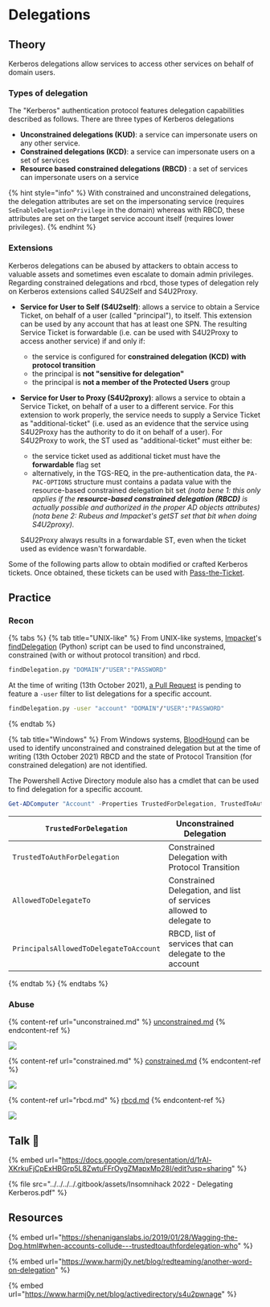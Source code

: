 # Delegations

## Theory

Kerberos delegations allow services to access other services on behalf of domain users.

### Types of delegation

The "Kerberos" authentication protocol features delegation capabilities described as follows. There are three types of Kerberos delegations

* **Unconstrained delegations (KUD)**: a service can impersonate users on any other service.
* **Constrained delegations (KCD)**: a service can impersonate users on a set of services
* **Resource based constrained delegations (RBCD)** : a set of services can impersonate users on a service

{% hint style="info" %}
With constrained and unconstrained delegations, the delegation attributes are set on the impersonating service (requires `SeEnableDelegationPrivilege` in the domain) whereas with RBCD, these attributes are set on the target service account itself (requires lower privileges).
{% endhint %}

### Extensions

Kerberos delegations can be abused by attackers to obtain access to valuable assets and sometimes even escalate to domain admin privileges. Regarding constrained delegations and rbcd, those types of delegation rely on Kerberos extensions called S4U2Self and S4U2Proxy.

* **Service for User to Self (S4U2self)**: allows a service to obtain a Service Ticket, on behalf of a user (called "principal"), to itself. This extension can be used by any account that has at least one SPN. The resulting Service Ticket is forwardable (i.e. can be used with S4U2Proxy to access another service) if and only if:
  * the service is configured for **constrained delegation (KCD)** **with protocol transition**
  * the principal is **not "sensitive for delegation"**
  * the principal is **not a member of the Protected Users** group
*   **Service for User to Proxy (S4U2proxy)**: allows a service to obtain a Service Ticket, on behalf of a user to a different service. For this extension to work properly, the service needs to supply a Service Ticket as "additional-ticket" (i.e. used as an evidence that the service using S4U2Proxy has the authority to do it on behalf of a user). For S4U2Proxy to work, the ST used as "additional-ticket" must either be:

    * the service ticket used as additional ticket must have the **forwardable** flag set
    * alternatively, in the TGS-REQ, in the pre-authentication data, the `PA-PAC-OPTIONS` structure must contains a padata value with the resource-based constrained delegation bit set _(nota bene 1: this only applies if the **resource-based constrained delegation (RBCD)** is actually possible and authorized in the proper AD objects attributes) (nota bene 2: Rubeus and Impacket's getST set that bit when doing S4U2proxy)._

    S4U2Proxy always results in a forwardable ST, even when the ticket used as evidence wasn't forwardable.

Some of the following parts allow to obtain modified or crafted Kerberos tickets. Once obtained, these tickets can be used with [Pass-the-Ticket](../ptt.md).

## Practice

### Recon

{% tabs %}
{% tab title="UNIX-like" %}
From UNIX-like systems, [Impacket](https://github.com/SecureAuthCorp/impacket)'s [findDelegation](https://github.com/SecureAuthCorp/impacket/blob/master/examples/findDelegation.py) (Python) script can be used to find unconstrained, constrained (with or without protocol transition) and rbcd.

```bash
findDelegation.py "DOMAIN"/"USER":"PASSWORD"
```

At the time of writing (13th October 2021), [a Pull Request](https://github.com/SecureAuthCorp/impacket/pull/1184) is pending to feature a `-user` filter to list delegations for a specific account.

```bash
findDelegation.py -user "account" "DOMAIN"/"USER":"PASSWORD"
```
{% endtab %}

{% tab title="Windows" %}
From Windows systems, [BloodHound](../../../recon/bloodhound.md) can be used to identify unconstrained and constrained delegation but at the time of writing (13th October 2021) RBCD and the state of Protocol Transition (for constrained delegation) are not identified.

The Powershell Active Directory module also has a cmdlet that can be used to find delegation for a specific account.

```powershell
Get-ADComputer "Account" -Properties TrustedForDelegation, TrustedToAuthForDelegation,msDS-AllowedToDelegateTo,PrincipalsAllowedToDelegateToAccount
```

| `TrustedForDelegation`                 | Unconstrained Delegation                                            |   |   |
| -------------------------------------- | ------------------------------------------------------------------- | - | - |
| `TrustedToAuthForDelegation`           | Constrained Delegation with Protocol Transition                     |   |   |
| `AllowedToDelegateTo`                  | Constrained Delegation, and list of services allowed to delegate to |   |   |
| `PrincipalsAllowedToDelegateToAccount` | RBCD, list of services that can delegate to the account             |   |   |
{% endtab %}
{% endtabs %}

### Abuse

{% content-ref url="unconstrained.md" %}
[unconstrained.md](unconstrained.md)
{% endcontent-ref %}

![](../../../../.gitbook/assets/Kerberos\_delegations-unconstrained.drawio.png)

{% content-ref url="constrained.md" %}
[constrained.md](constrained.md)
{% endcontent-ref %}

![](../../../../.gitbook/assets/Kerberos\_delegations-constrained.png)

{% content-ref url="rbcd.md" %}
[rbcd.md](rbcd.md)
{% endcontent-ref %}

![](../../../../.gitbook/assets/Kerberos\_delegations-rbcd.png)

## Talk :microphone:

{% embed url="https://docs.google.com/presentation/d/1rAl-XKrkuFjCpExHBGrp5L8ZwtuFFrOygZMapxMp28I/edit?usp=sharing" %}

{% file src="../../../../.gitbook/assets/Insomnihack 2022 - Delegating Kerberos.pdf" %}

## Resources

{% embed url="https://shenaniganslabs.io/2019/01/28/Wagging-the-Dog.html#when-accounts-collude---trustedtoauthfordelegation-who" %}

{% embed url="https://www.harmj0y.net/blog/redteaming/another-word-on-delegation" %}

{% embed url="https://www.harmj0y.net/blog/activedirectory/s4u2pwnage" %}
